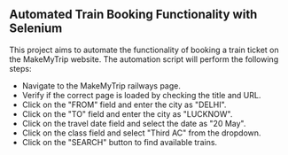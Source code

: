 ## Automated Train Booking Functionality with Selenium
This project aims to automate the functionality of booking a train ticket on the MakeMyTrip website. The automation script will perform the following steps:

- Navigate to the MakeMyTrip railways page.
- Verify if the correct page is loaded by checking the title and URL.
- Click on the "FROM" field and enter the city as "DELHI".
- Click on the "TO" field and enter the city as "LUCKNOW".
- Click on the travel date field and select the date as "20 May".
- Click on the class field and select "Third AC" from the dropdown.
- Click on the "SEARCH" button to find available trains.
